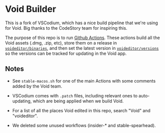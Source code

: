 # Void Builder

This is a fork of VSCodium, which has a nice build pipeline that we're using for Void. Big thanks to the CodeStory team for inspiring this.

The purpose of this repo is to run [Github Actions](https://github.com/voideditor/void-builder/actions). These actions build all the Void assets (.dmg, .zip, etc), store them on a release in [`voideditor/binaries`](https://github.com/voideditor/binaries/releases), and then set the latest version in [`voideditor/versions`](https://github.com/voideditor/versions) so the versions can be tracked for updating in the Void app.

## Notes

- See `stable-macos.sh` for one of the main Actions with some comments added by the Void team.

- VSCodium comes with `.patch` files, including relevant ones to auto-updating, which are being applied when we build Void.

- For a list of all the places Void edited in this repo, search "Void" and "voideditor".

- We deleted some unused workflows (insider-* and stable-spearhead).
